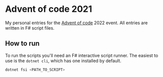 # Advent of code 2021

My personal entries for the [Advent of code](https://adventofcode.com) 2022 event.
All entries are written in F# script files.

## How to run

To run the scripts you'll need an F# interactive script runner.
The easiest to use is the `dotnet cli`, which has one installed by default.

```Powershell
dotnet fsi <PATH_TO_SCRIPT>
```
